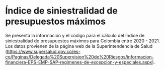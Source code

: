 # Índice de siniestralidad de presupuestos máximos

Se presenta la información y el código para el cálculo del Índice de siniestralidad de presupuestos máximos para Colombia entre 2020 - 2021. Los datos provienen de la página web de la Superintendencia de Salud (https://www.supersalud.gov.co/es-co/Paginas/Delegada%20Supervision%20de%20Riesgos/informacion-financiera-EPS-EMP-SAP-regimenes-de-excepcion-y-especiales.aspx). 
